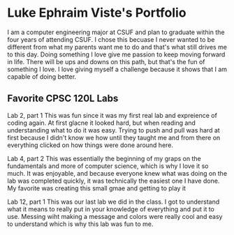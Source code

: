 
# Luke Ephraim Viste's Portfolio

I am a computer engineering major at CSUF and plan to graduate within the four years of attending CSUF. I chose this becuase I never wanted to be different from what my parents want me to do and that's what still drives me to this day. Doing something I love give me passion to keep moving forward in life. There will be ups and downs on this path, but that's the fun of something I love. I love giving myself a challenge because it shows that I am capable of doing better.

## Favorite CPSC 120L Labs

Lab 2, part 1
This was fun since it was my first real lab and expreience of coding again. At first glacne it looked hard, but when reading and understanding what to do it was easy. Trying to push and pull was hard at first because I didn't know we how until they taught me and from there on everything clicked on how things were done around here.

Lab 4, part 2
This was essentially the beginning of my graps on the fundamentals and more of computer science, which is why I love it so much. It was enjoyable, and because everyone knew what was doing on the lab was completed quickly, it was technically the easiest one I have done. My favorite was creating this small gmae and getting to play it

Lab 12, part 1
This was our last lab we did in the class. I got to understand what it means to really put in your knowledge of everything and put it to use. Messing wiht making a message and colors were really cool and easy to understand which is why this lab was fun to me. 
